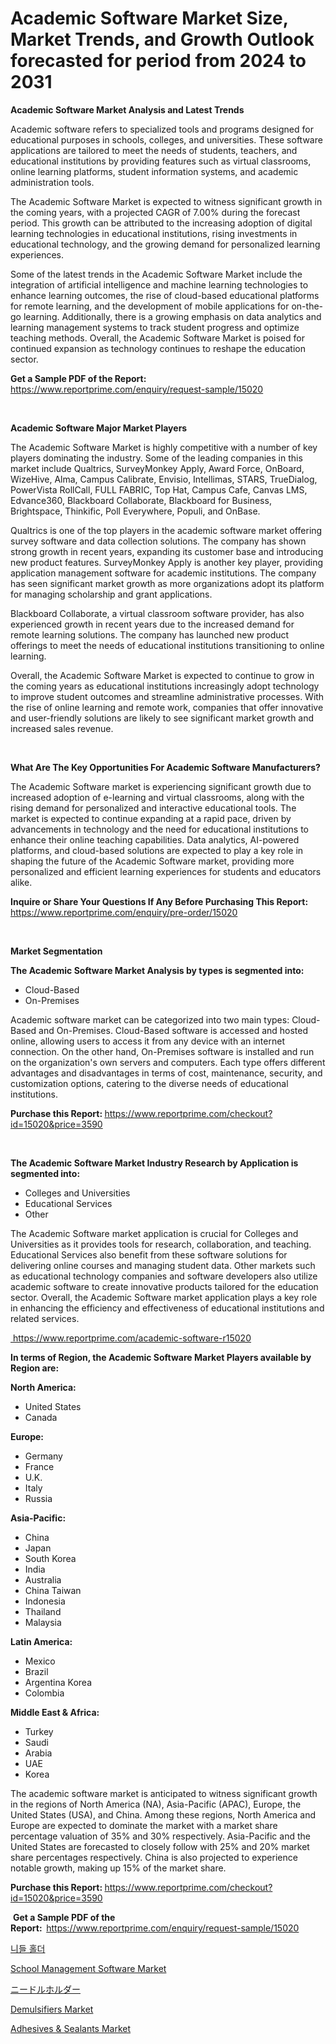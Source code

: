 <p><h1>Academic Software Market Size, Market Trends, and Growth Outlook forecasted for period from 2024 to 2031</h1></p><p><strong>Academic Software Market Analysis and Latest Trends</strong></p>
<p><p>Academic software refers to specialized tools and programs designed for educational purposes in schools, colleges, and universities. These software applications are tailored to meet the needs of students, teachers, and educational institutions by providing features such as virtual classrooms, online learning platforms, student information systems, and academic administration tools.</p><p>The Academic Software Market is expected to witness significant growth in the coming years, with a projected CAGR of 7.00% during the forecast period. This growth can be attributed to the increasing adoption of digital learning technologies in educational institutions, rising investments in educational technology, and the growing demand for personalized learning experiences.</p><p>Some of the latest trends in the Academic Software Market include the integration of artificial intelligence and machine learning technologies to enhance learning outcomes, the rise of cloud-based educational platforms for remote learning, and the development of mobile applications for on-the-go learning. Additionally, there is a growing emphasis on data analytics and learning management systems to track student progress and optimize teaching methods. Overall, the Academic Software Market is poised for continued expansion as technology continues to reshape the education sector.</p></p>
<p><strong>Get a Sample PDF of the Report:&nbsp;</strong> <a href="https://www.reportprime.com/enquiry/request-sample/15020">https://www.reportprime.com/enquiry/request-sample/15020</a></p>
<p>&nbsp;</p>
<p><strong>Academic Software Major Market Players</strong></p>
<p><p>The Academic Software Market is highly competitive with a number of key players dominating the industry. Some of the leading companies in this market include Qualtrics, SurveyMonkey Apply, Award Force, OnBoard, WizeHive, Alma, Campus Calibrate, Envisio, Intellimas, STARS, TrueDialog, PowerVista RollCall, FULL FABRIC, Top Hat, Campus Cafe, Canvas LMS, Edvance360, Blackboard Collaborate, Blackboard for Business, Brightspace, Thinkific, Poll Everywhere, Populi, and OnBase.</p><p>Qualtrics is one of the top players in the academic software market offering survey software and data collection solutions. The company has shown strong growth in recent years, expanding its customer base and introducing new product features. SurveyMonkey Apply is another key player, providing application management software for academic institutions. The company has seen significant market growth as more organizations adopt its platform for managing scholarship and grant applications.</p><p>Blackboard Collaborate, a virtual classroom software provider, has also experienced growth in recent years due to the increased demand for remote learning solutions. The company has launched new product offerings to meet the needs of educational institutions transitioning to online learning.</p><p>Overall, the Academic Software Market is expected to continue to grow in the coming years as educational institutions increasingly adopt technology to improve student outcomes and streamline administrative processes. With the rise of online learning and remote work, companies that offer innovative and user-friendly solutions are likely to see significant market growth and increased sales revenue.</p></p>
<p>&nbsp;</p>
<p><strong>What Are The Key Opportunities For Academic Software Manufacturers?</strong></p>
<p><p>The Academic Software market is experiencing significant growth due to increased adoption of e-learning and virtual classrooms, along with the rising demand for personalized and interactive educational tools. The market is expected to continue expanding at a rapid pace, driven by advancements in technology and the need for educational institutions to enhance their online teaching capabilities. Data analytics, AI-powered platforms, and cloud-based solutions are expected to play a key role in shaping the future of the Academic Software market, providing more personalized and efficient learning experiences for students and educators alike.</p></p>
<p><strong>Inquire or Share Your Questions If Any Before Purchasing This Report:</strong> <a href="https://www.reportprime.com/enquiry/pre-order/15020">https://www.reportprime.com/enquiry/pre-order/15020</a></p>
<p>&nbsp;</p>
<p><strong>Market Segmentation</strong></p>
<p><strong>The Academic Software Market Analysis by types is segmented into:</strong></p>
<p><ul><li>Cloud-Based</li><li>On-Premises</li></ul></p>
<p><p>Academic software market can be categorized into two main types: Cloud-Based and On-Premises. Cloud-Based software is accessed and hosted online, allowing users to access it from any device with an internet connection. On the other hand, On-Premises software is installed and run on the organization's own servers and computers. Each type offers different advantages and disadvantages in terms of cost, maintenance, security, and customization options, catering to the diverse needs of educational institutions.</p></p>
<p><strong>Purchase this Report:&nbsp;</strong><a href="https://www.reportprime.com/checkout?id=15020&price=3590">https://www.reportprime.com/checkout?id=15020&price=3590</a></p>
<p>&nbsp;</p>
<p><strong>The Academic Software Market Industry Research by Application is segmented into:</strong></p>
<p><ul><li>Colleges and Universities</li><li>Educational Services</li><li>Other</li></ul></p>
<p><p>The Academic Software market application is crucial for Colleges and Universities as it provides tools for research, collaboration, and teaching. Educational Services also benefit from these software solutions for delivering online courses and managing student data. Other markets such as educational technology companies and software developers also utilize academic software to create innovative products tailored for the education sector. Overall, the Academic Software market application plays a key role in enhancing the efficiency and effectiveness of educational institutions and related services.</p></p>
<p><a href="https://www.reportprime.com/academic-software-r15020">&nbsp;https://www.reportprime.com/academic-software-r15020</a></p>
<p><strong>In terms of Region, the Academic Software Market Players available by Region are:</strong></p>
<p>
    <p> <strong> North America: </strong>
        <ul>
            <li>United States</li>
            <li>Canada</li>
        </ul>
        </p> 
    <p> <strong> Europe: </strong>
        <ul>
            <li>Germany</li>
            <li>France</li>
            <li>U.K.</li>
            <li>Italy</li>
            <li>Russia</li>
        </ul>
        </p> 
    <p> <strong> Asia-Pacific: </strong>
        <ul>
            <li>China</li>
            <li>Japan</li>
            <li>South Korea</li>
            <li>India</li>
            <li>Australia</li>
            <li>China Taiwan</li>
            <li>Indonesia</li>
            <li>Thailand</li>
            <li>Malaysia</li>
        </ul>
        </p> 
    <p> <strong> Latin America: </strong>
        <ul>
            <li>Mexico</li>
            <li>Brazil</li>
            <li>Argentina Korea</li>
            <li>Colombia</li>
        </ul>
        </p> 
    <p> <strong> Middle East & Africa: </strong>
        <ul>
            <li>Turkey</li>
            <li>Saudi</li>
            <li>Arabia</li>
            <li>UAE</li>
            <li>Korea</li>
        </ul>
    </p>
    </p>
<p><p>The academic software market is anticipated to witness significant growth in the regions of North America (NA), Asia-Pacific (APAC), Europe, the United States (USA), and China. Among these regions, North America and Europe are expected to dominate the market with a market share percentage valuation of 35% and 30% respectively. Asia-Pacific and the United States are forecasted to closely follow with 25% and 20% market share percentages respectively. China is also projected to experience notable growth, making up 15% of the market share.</p></p>
<p><strong>Purchase this Report: </strong><a href="https://www.reportprime.com/checkout?id=15020&price=3590">https://www.reportprime.com/checkout?id=15020&price=3590</a></p>
<p>&nbsp;<strong>Get a Sample PDF of the Report:&nbsp;&nbsp;</strong><a href="https://www.reportprime.com/enquiry/request-sample/15020">https://www.reportprime.com/enquiry/request-sample/15020</a></p>
<p><strong></strong></p>
<p><p><a href="https://github.com/hzumrdvas204296/Market-Research-Report-List-1/blob/main/809417436933.md">니들 홀더</a></p><p><a href="https://github.com/changoleonlaverguenzanoexiste/Market-Research-Report-List-2/blob/main/school-management-software-market.md">School Management Software Market</a></p><p><a href="https://github.com/avbqbctihcbe2/Market-Research-Report-List-1/blob/main/624050336938.md">ニードルホルダー</a></p><p><a href="https://www.linkedin.com/pulse/global-demulsifiers-market-types-applications-major-kvf8e?trackingId=EcY64ewcCtjKmrTHDkDX0A%3D%3D">Demulsifiers Market</a></p><p><a href="https://www.linkedin.com/pulse/adhesives-amp-sealants-market-size-share-global-analysis-qiuoe?trackingId=%2BpwQ9RWy%2BEle7i0i2dw1yA%3D%3D">Adhesives & Sealants Market</a></p></p>